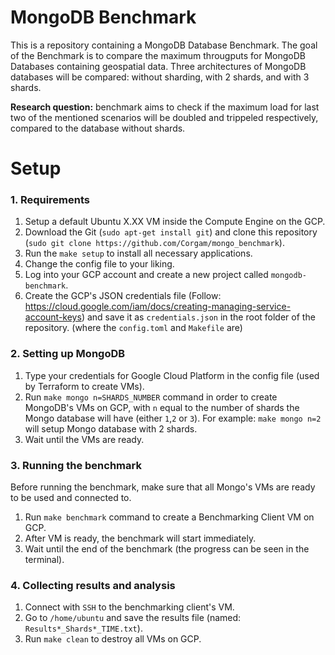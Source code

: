 # MongoDB Benchmark

This is a repository containing a MongoDB Database Benchmark. The goal of the Benchmark is to compare the maximum througputs for MongoDB Databases containing geospatial data. Three architectures of MongoDB databases will be compared: without sharding, with 2 shards, and with 3 shards. 

**Research question:** benchmark aims to check if the maximum load for last two of the mentioned scenarios will be doubled and trippeled respectively, compared to the database without shards. 

# Setup

### 1. Requirements

1. Setup a default Ubuntu X.XX VM inside the Compute Engine on the GCP.
2. Download the Git (`sudo apt-get install git`) and clone this repository (`sudo git clone https://github.com/Corgam/mongo_benchmark`).
3. Run the `make setup` to install all necessary applications.
4. Change the config file to your liking.
5. Log into your GCP account and create a new project called `mongodb-benchmark`.
6. Create the GCP's JSON credentials file (Follow: https://cloud.google.com/iam/docs/creating-managing-service-account-keys) and save it as `credentials.json` in the root folder of the repository. (where the `config.toml` and `Makefile` are)

### 2. Setting up MongoDB

1. Type your credentials for Google Cloud Platform in the config file (used by Terraform to create VMs).
2. Run `make mongo n=SHARDS_NUMBER` command in order to create MongoDB's VMs on GCP, with `n` equal to the number of shards the Mongo database will have (either `1`,`2` or `3`). For example: `make mongo n=2` will setup Mongo database with 2 shards.
3. Wait until the VMs are ready.

### 3. Running the benchmark

Before running the benchmark, make sure that all Mongo's VMs are ready to be used and connected to.

1. Run `make benchmark` command to create a Benchmarking Client VM on GCP.
2. After VM is ready, the benchmark will start immediately.
3. Wait until the end of the benchmark (the progress can be seen in the terminal).


### 4. Collecting results and analysis

1. Connect with `SSH` to the benchmarking client's VM.
2. Go to `/home/ubuntu` and save the results file (named: `Results*_Shards*_TIME.txt`).
3. Run `make clean` to destroy all VMs on GCP.